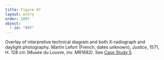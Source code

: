 ```yaml
---
title: Figure 97
layout: entry
order: 1097
object:
  - id: "097"
---
```


Overlay of interpretive technical diagram and both X-radiograph and daylight photography. Martin Lefort (French, dates unknown), *Justice*, 1571, H. 128 cm (Musée du Louvre, inv. MR1682). See [Case Study 5](#CaseStudy5).
